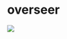 # overseer

![](https://github.com/m-mizutani/overseer/assets/605953/7c0f3452-97a6-43b3-8a22-676488f748cd)
